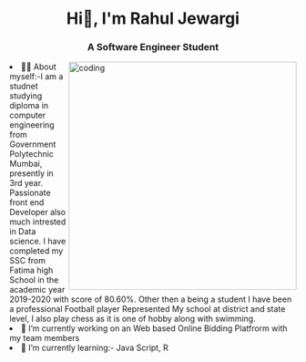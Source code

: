 <h1 align="center">Hi👋, I'm Rahul Jewargi</h1>
<h3 align="center">A Software Engineer Student</h3>
<img align="right" alt="coding" width="400" src="https://leverageedublog.s3.ap-south-1.amazonaws.com/blog/wp-content/uploads/2020/01/21182224/software-engineering.jpg"

- 🧑‍🎓 About myself:-I am a studnet studying diploma in computer engineering from Government Polytechnic Mumbai, presently in 3rd year. Passionate front end Developer also much intrested in Data science. I have completed my SSC from Fatima high School in the academic year 2019-2020 with score of 80.60%. Other then a being a student I have been a professional Football player Represented My school at district and state level, I also play chess as it is one of hobby along with swimming. 
- 🔭 I’m currently working on an Web based Online Bidding Platfrorm with my team members
- 🌱 I’m currently learning:- Java Script, R 

